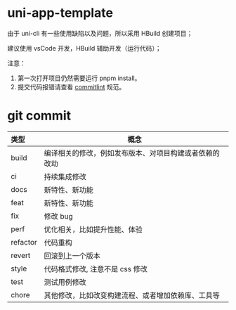 # uni-app-template

由于 uni-cli 有一些使用缺陷以及问题，所以采用 HBuild 创建项目；

建议使用 vsCode 开发，HBuild 辅助开发（运行代码）；

注意：

1. 第一次打开项目仍然需要运行 pnpm install。
2. 提交代码报错请查看 [commitlint](https://github.com/conventional-changelog/commitlint) 规范。

# git commit

| **类型** | **概念**                                               |
| :------- | ------------------------------------------------------ |
| build    | 编译相关的修改，例如发布版本、对项目构建或者依赖的改动 |
| ci       | 持续集成修改                                           |
| docs     | 新特性、新功能                                         |
| feat     | 新特性、新功能                                         |
| fix      | 修改 bug                                               |
| perf     | 优化相关，比如提升性能、体验                           |
| refactor | 代码重构                                               |
| revert   | 回滚到上一个版本                                       |
| style    | 代码格式修改, 注意不是 css 修改                        |
| test     | 测试用例修改                                           |
| chore    | 其他修改，比如改变构建流程、或者增加依赖库、工具等     |
